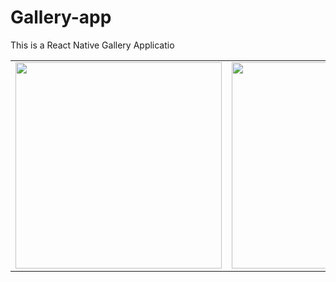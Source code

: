 # Gallery-app
This is a React Native Gallery Applicatio

<p>
<table>
  <tr>
    <td> <img src="https://user-images.githubusercontent.com/91608355/228084999-0d8a0d31-5736-48e3-b0b6-fa3ee3a14248.jpg" widhth="330" height="330">
    <td> <img src="https://user-images.githubusercontent.com/91608355/228085008-18daac87-3486-4122-9431-4a9b493e0ef4.jpg" widhth="330" height="330">
  </tr>
 </table>

